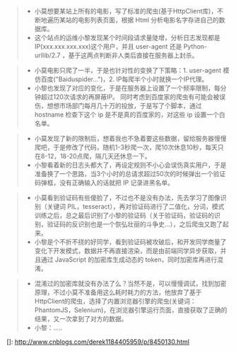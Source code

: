> - 小莫想要某站上所有的电影，写了标准的爬虫(基于HttpClient库)，不断地遍历某站的电影列表页面，根据 Html 分析电影名字存进自己的数据库。
> - 这个站点的运维小黎发现某个时间段请求量陡增，分析日志发现都是 IP(xxx.xxx.xxx.xxx)这个用户，并且 user-agent 还是 Python-urllib/2.7 ，基于这两点判断非人类后直接在服务器上封杀。

> - 小莫电影只爬了一半，于是也针对性的变换了下策略：1. user-agent 模仿百度("Baiduspider...")，2. IP每爬半个小时就换一个IP代理。
> - 小黎也发现了对应的变化，于是在服务器上设置了一个频率限制，每分钟超过120次请求的再屏蔽IP。 同时考虑到百度家的爬虫有可能会被误伤，想想市场部门每月几十万的投放，于是写了个脚本，通过 hostname 检查下这个 ip 是不是真的百度家的，对这些 ip 设置一个白名单。

> - 小莫发现了新的限制后，想着我也不急着要这些数据，留给服务器慢慢爬吧，于是修改了代码，随机1-3秒爬一次，爬10次休息10秒，每天只在8-12，18-20点爬，隔几天还休息一下。
> - 小黎看着新的日志头都大了，再设定规则不小心会误伤真实用户，于是准备换了一个思路，当3个小时的总请求超过50次的时候弹出一个验证码弹框，没有正确输入的话就把 IP 记录进黑名单。

> - 小莫看到验证码有些傻脸了，不过也不是没有办法，先去学习了图像识别（关键词 PIL，tesseract），再对验证码进行了二值化，分词，模式训练之后，总之最后识别了小黎的验证码（关于验证码，验证码的识别，验证码的反识别也是一个恢弘壮丽的斗争史...），之后爬虫又跑了起来。
> - 小黎是个不折不挠的好同学，看到验证码被攻破后，和开发同学商量了变化下开发模式，数据并不再直接渲染，而是由前端同学异步获取，并且通过 JavaScript 的加密库生成动态的 token，同时加密库再进行混淆。

> - 混淆过的加密库就没有办法了么？当然不是，可以慢慢调试，找到加密原理，不过小莫不准备用这么耗时耗力的方法，他放弃了基于 HttpClient的爬虫，选择了内置浏览器引擎的爬虫(关键词：PhantomJS，Selenium)，在浏览器引擎运行页面，直接获取了正确的结果，又一次拿到了对方的数据。
> - 小黎：.....



[]: http://www.cnblogs.com/derek1184405959/p/8450130.html

